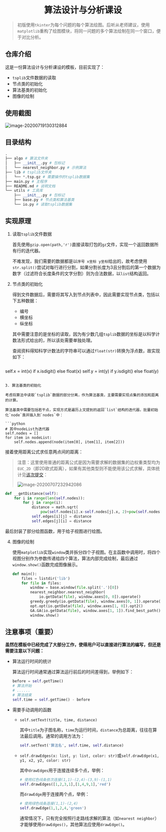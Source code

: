 <h1 align="center">算法设计与分析课设</h1>

> 初版使用`tkinter`为每个问题的每个算法绘图。后听从老师建议，使用`matplotlib`重构了绘图模块，将同一问题的多个算法绘制在同一个窗口，便于对比分析。

## 仓库介绍

这是一份算法设计与分析课设的模板，目前实现了：

+ `tsplib`文件数据的读取
+ 节点类的初始化
+ 算法基类的初始化
+ 图像的绘制

## 使用截图

![image-20200719130312884](https://allwens-work.oss-cn-beijing.aliyuncs.com/bed/image-20200719130312884.png)

## 目录结构

```python
.
├── algo # 算法文件夹
│   ├── __init__.py # 包标记
│   └── nearest_neighbor.py # 示例算法
├── lib # tsplib文件夹
│   └── *.tsp.gz # 需要操作的tsplib数据集
├── main.py # 主程序
├── README.md # 说明文档
└── utils # 工具库
    ├── __init__.py # 包标记
    ├── base.py # 节点类和算法基类
    └── io.py # 读取tsplib数据集
```

## 实现原理

1. 读取`tsplib`文件数据

   首先使用`gzip.open(path,'r')`直接读取打包的`gz`文件，实现一个返回数据所有行的迭代器。

   不难发现，我们需要的数据都是以`序号 x坐标 y坐标`给出的，故考虑使用`str.split()`尝试对每行进行分割，如果分割长度为3且分割后的第一个数据为数字（过滤符合长度条件的文字分割）则为合法数据，以`list`结构返回。

2. 节点类的初始化

   得到文件数据后，需要将其写入到节点列表中，因此需要实现节点类，包括以下五种数据：

   + 编号
   + 横坐标
   + 纵坐标
   
   其中需要注意的是坐标的读取，因为有少数几组`tsplib`数据的坐标是以科学计数法形式给出的，所以该处需要单独处理。

   查阅资料得知科学计数法的字符串可以通过`float(str)`转换为浮点数，故实现如下：

   ```python
self.x = int(x) if x.isdigit() else float(x)
   self.y = int(y) if y.isdigit() else float(y)
   ```
   
3. 算法基类的初始化

   考虑将算法中读取`tsplib`数据的部分分离，作为算法基类，主要需要实现点集的添加和距离的计算。

   算法基类中需要包括若干点，实现方式是遍历上文提到的返回`list`结构的迭代器，批量初始化`node`类并插入到`nodes`中：

   ```python
   # 其中nodeList为迭代器
   self.nodes = []
   for item in nodeList:
       self.nodes.append(node(item[0], item[1], item[2]))
   ```

   接着使用距离公式求任意两点间的距离：

   > 注意：这里使用普通的距离公式是因为需要求解的数据集的边权重类型均为`EUC_2D`（即2D欧式距离），如果有其他类型则不能使用该公式求解，具体统计见[该次提交](https://github.com/amtoaer/tsp/tree/f1e0a53a1e4e03d12048fac798cb5dc7e8a0cd1d)：
   >
   > ![image-20200707232942086](https://allwens-work.oss-cn-beijing.aliyuncs.com/bed/image-20200707232942086.png)

   ```python
   def __getDistance(self):
       for i in range(len(self.nodes)):
           for j in range(i):
               distance = math.sqrt(
                   pow(self.nodes[i].x-self.nodes[j].x, 2)+pow(self.nodes[i].y-self.nodes[j].y, 2))
               self.edges[i][j] = distance
               self.edges[j][i] = distance
   ```

   最后封装了部分绘图函数，用于给子视图进行绘图。

4. 图像的绘制

   使用`matplotlib`实现`window`类并拆分四个子视图。在主函数中调用时，将四个视图分别作为参数传递给四个算法，算法内部完成绘制，最后通过`window.show()`函数完成图像展示。

   ```python
   def main():
       files = listdir('lib')
       for file in files:
           window = base.window(file.split('.')[0])
           nearest_neighbor.nearest_neighbor(
               io.getData(file), window.axes[0, 0]).operate()
           greedy.greedy(io.getData(file), window.axes[0, 1]).operate()
           opt.opt(io.getData(file), window.axes[1, 0]).opt2()
           GA.GA(io.getData(file), window.axes[1, 1]).find_best_path()
           window.show()
   ```

   

## 注意事项（重要）

**虽然在模板中已经完成了大部分工作，使得用户可以直接进行算法的编写，但还是需要注意以下问题：**

+ 算法运行时间的统计

  算法运行时间通常通过算法运行前后的时间差得到，举例如下：

  ```python
  before = self.getTime()
  # 算法开始
  # ......
  # 算法结束
  self.time = self.getTime() - before
  ```

+ 需要手动调用的函数

  + `self.setText(title, time, distance)`

    其中`title`为子图名称，`time`为运行时间，`distance`为总距离，往往在算法最后调用。通常的调用方法为：

    ```python
    self.setText('算法名', self.time, self.distance)
    ```

  + `self.drawEdges(x: list, y: list, color: str)`或`self.drawEdge(x1, y1, x2, y2, color: str)`

    其中`drawEdges`用于连接连续多个点，举例：

    ```python
    # 使用红色线条依次连接(1,1)-(2,4)-(3,9)-(1,1)
    self.drawEdges([1,2,3,1],[1,4,9,1],'red')
    ```

    而`drawEdge`用于连接两个点，举例：

    ```python
    # 使用绿色线条连接(1,1)-(2,4)
    self.drawEdge(1,1,2,4,'green')
    ```

    通常情况下，只有完全按照行走路线求解的算法（如`nearest neighbor`）才能够使用`drawEdges()`，其他算法应使用`drawEdge()`。